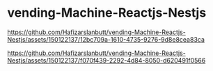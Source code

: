 # vending-Machine-Reactjs-Nestjs


https://github.com/Hafizarslanbutt/vending-Machine-Reactjs-Nestjs/assets/150122137/12bc709a-1610-4735-9276-9d8e8cea83ca



https://github.com/Hafizarslanbutt/vending-Machine-Reactjs-Nestjs/assets/150122137/f070f439-2292-4d84-8050-d620491f0566

